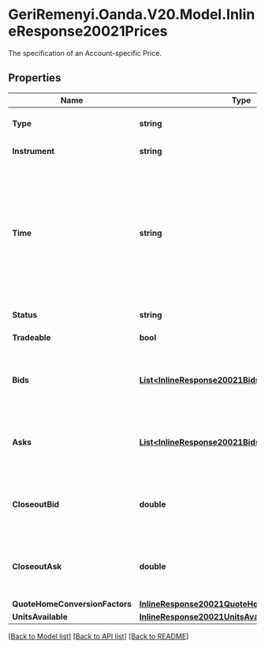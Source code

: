 # GeriRemenyi.Oanda.V20.Model.InlineResponse20021Prices
The specification of an Account-specific Price.
## Properties

Name | Type | Description | Notes
------------ | ------------- | ------------- | -------------
**Type** | **string** | The string \&quot;PRICE\&quot;. Used to identify the a Price object when found in a stream. | [optional] 
**Instrument** | **string** | Instrument name identifier. Used by clients to refer to an Instrument. | [optional] 
**Time** | **string** | A date and time value using either RFC3339 or UNIX time representation. The RFC 3339 representation is a string conforming to https://tools.ietf.org/rfc/rfc3339.txt. The Unix representation is a string representing the number of seconds since the Unix Epoch (January 1st, 1970 at UTC). The value is a fractional number, where the fractional part represents a fraction of a second (up to nine decimal places). | [optional] 
**Status** | **string** | Status of the price in terms of tradability | [optional] 
**Tradeable** | **bool** | Flag indicating if the Price is tradeable or not | [optional] 
**Bids** | [**List&lt;InlineResponse20021Bids&gt;**](InlineResponse20021Bids.md) | The list of prices and liquidity available on the Instrument&#39;s bid side. It is possible for this list to be empty if there is no bid liquidity currently available for the Instrument in the Account. | [optional] 
**Asks** | [**List&lt;InlineResponse20021Bids&gt;**](InlineResponse20021Bids.md) | The list of prices and liquidity available on the Instrument&#39;s ask side. It is possible for this list to be empty if there is no ask liquidity currently available for the Instrument in the Account. | [optional] 
**CloseoutBid** | **double** | The closeout bid Price. This Price is used when a bid is required to closeout a Position (margin closeout or manual) yet there is no bid liquidity. The closeout bid is never used to open a new position. | [optional] 
**CloseoutAsk** | **double** | The closeout ask Price. This Price is used when a ask is required to closeout a Position (margin closeout or manual) yet there is no ask liquidity. The closeout ask is never used to open a new position. | [optional] 
**QuoteHomeConversionFactors** | [**InlineResponse20021QuoteHomeConversionFactors**](InlineResponse20021QuoteHomeConversionFactors.md) |  | [optional] 
**UnitsAvailable** | [**InlineResponse20021UnitsAvailable**](InlineResponse20021UnitsAvailable.md) |  | [optional] 

[[Back to Model list]](../README.md#documentation-for-models) [[Back to API list]](../README.md#documentation-for-api-endpoints) [[Back to README]](../README.md)

